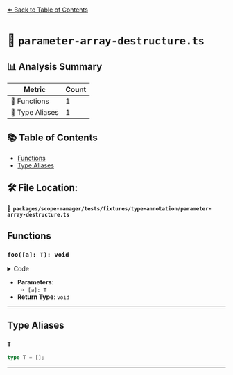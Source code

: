 [⬅️ Back to Table of Contents](../../../../../index.md)

# 📄 `parameter-array-destructure.ts`

## 📊 Analysis Summary

| Metric | Count |
|--------|-------|
| 🔧 Functions | 1 |
| 📑 Type Aliases | 1 |

## 📚 Table of Contents

- [Functions](#functions)
- [Type Aliases](#type-aliases)

## 🛠️ File Location:
📂 **`packages/scope-manager/tests/fixtures/type-annotation/parameter-array-destructure.ts`**

## Functions

### `foo([a]: T): void`

<details><summary>Code</summary>

```ts
function foo([a]: T) {}
```
</details>

- **Parameters**:
  - `[a]: T`
- **Return Type**: `void`

---

## Type Aliases

### `T`

```ts
type T = [];
```


---